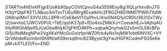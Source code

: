 $START$m4hElvkfFjgrEUoKbX0pyCOVtCpvuG4a35S8Exy8g/XQLyrhxv8nJ7GH3qYQtpFKETLNbuo3mTxvTUEuRBrg8ExatkHc2FRGZH8S1NMl7PWIh7XdWGK6npIMnT33VVJXLL8PR+ICeE8eVlTGyPhvLl4isi0N4Q1yICRDU36312xTWyI2/swvhsL1JWCV0PUL+TeE/qshK27p9+fDo4xxZMlkXJ+CoeukhEJ+liAjhq4UlHyRWGhMjeifSJUaObe8hlj4l7gFKfD4KPh+xqbaAQnyhskG2x5mOL56cBFpGl1jUNdMzgNPw2VgXKaYMcGuGxlzfpnWZ0fcb4yNx1njMW1obt6INVXC+VYQrVAhdeRzcInbnISh9N/aKS9xrsq9nic823Byyst3gYwJHGFKCodmF5OSeKepM+kXTLEO/Fo=$END$